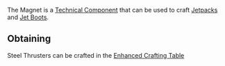 The Magnet is a [Technical Component](https://github.com/TheBusyBiscuit/Slimefun4/wiki/Technical-Components) that can be used to craft [Jetpacks](https://github.com/TheBusyBiscuit/Slimefun4/wiki/Jetpacks) and [Jet Boots](https://github.com/TheBusyBiscuit/Slimefun4/wiki/Jet-Boots).

## Obtaining
Steel Thrusters can be crafted in the [Enhanced Crafting Table](https://github.com/TheBusyBiscuit/Slimefun4/wiki/Enhanced-Crafting-Table)
